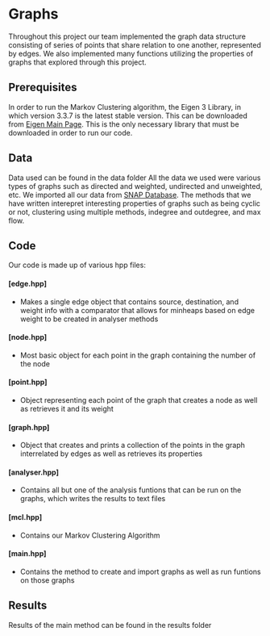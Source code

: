 # Graphs

Throughout this project our team implemented the graph data structure consisting of series of points that share relation to one another, represented by edges. We also implemented many functions utilizing the properties of graphs that explored through this project.

## Prerequisites

In order to run the Markov Clustering algorithm, the Eigen 3 Library, in which version 3.3.7 is the latest stable version. This can be downloaded from [Eigen Main Page](http://eigen.tuxfamily.org/index.php?title=Main_Page). This is the only necessary library that must be downloaded in order to run our code.

## Data

Data used can be found in the data folder
All the data we used were various types of graphs such as directed and weighted, undirected and unweighted, etc. We imported all our data from [SNAP Database](https://snap.stanford.edu/data/). The methods that we have written interepret interesting properties of graphs such as being cyclic or not, clustering using multiple methods, indegree and outdegree, and max flow. 

## Code

Our code is made up of various hpp files:

#### [edge.hpp]
  * Makes a single edge object that contains source, destination, and weight info with a comparator that allows for minheaps based on edge weight to be created in analyser methods

#### [node.hpp]
  * Most basic object for each point in the graph containing the number of the node
  
#### [point.hpp]
  * Object representing each point of the graph that creates a node as well as retrieves it and its weight
  
#### [graph.hpp]
  * Object that creates and prints a collection of the points in the graph interrelated by edges as well as retrieves its properties
  
#### [analyser.hpp]
  * Contains all but one of the analysis funtions that can be run on the graphs, which writes the results to text files 
  
#### [mcl.hpp]
  * Contains our Markov Clustering Algorithm
  
#### [main.hpp]
  * Contains the method to create and import graphs as well as run funtions on those graphs


## Results

Results of the main method can be found in the results folder
